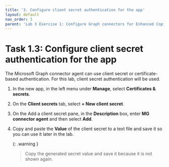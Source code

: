 ```yaml
---
title: '3. Configure client secret authentication for the app'
layout: default
nav_order: 3
parent: 'Lab 3 Exercise 1: Configure Graph connectors for Enhanced Copilot Experience'
---
```


# Task 1.3: Configure client secret authentication for the app

The Microsoft Graph connector agent can use client secret or certificate-based authentication. For this lab, client secret authentication will be used.

1. In the new app, in the left menu under **Manage**, select **Certificates & secrets**.

1. On the **Client secrets** tab, select **+ New client secret**.

1. On the Add a client secret pane, in the **Description** box, enter **MG connector agent** and then select **Add**.

1. Copy and paste the **Value** of the client secret to a text file and save it so you can use it later in the lab.

    {: .warning }
    > Copy the generated secret value and save it because it is not shown again.
